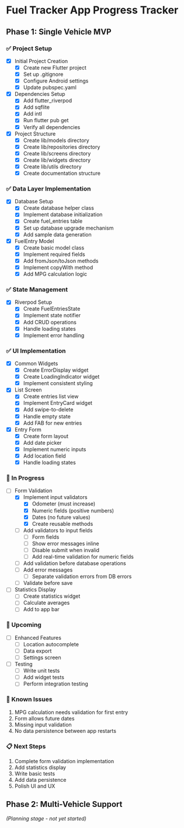# Fuel Tracker App Progress Tracker

## Phase 1: Single Vehicle MVP

### ✅ Project Setup
- [x] Initial Project Creation
  - [x] Create new Flutter project
  - [x] Set up .gitignore
  - [x] Configure Android settings
  - [x] Update pubspec.yaml

- [x] Dependencies Setup
  - [x] Add flutter_riverpod
  - [x] Add sqflite
  - [x] Add intl
  - [x] Run flutter pub get
  - [x] Verify all dependencies

- [x] Project Structure
  - [x] Create lib/models directory
  - [x] Create lib/repositories directory
  - [x] Create lib/screens directory
  - [x] Create lib/widgets directory
  - [x] Create lib/utils directory
  - [x] Create documentation structure

### ✅ Data Layer Implementation
- [x] Database Setup
  - [x] Create database helper class
  - [x] Implement database initialization
  - [x] Create fuel_entries table
  - [x] Set up database upgrade mechanism
  - [x] Add sample data generation

- [x] FuelEntry Model
  - [x] Create basic model class
  - [x] Implement required fields
  - [x] Add fromJson/toJson methods
  - [x] Implement copyWith method
  - [x] Add MPG calculation logic

### ✅ State Management
- [x] Riverpod Setup
  - [x] Create FuelEntriesState
  - [x] Implement state notifier
  - [x] Add CRUD operations
  - [x] Handle loading states
  - [x] Implement error handling

### ✅ UI Implementation
- [x] Common Widgets
  - [x] Create ErrorDisplay widget
  - [x] Create LoadingIndicator widget
  - [x] Implement consistent styling

- [x] List Screen
  - [x] Create entries list view
  - [x] Implement EntryCard widget
  - [x] Add swipe-to-delete
  - [x] Handle empty state
  - [x] Add FAB for new entries

- [x] Entry Form
  - [x] Create form layout
  - [x] Add date picker
  - [x] Implement numeric inputs
  - [x] Add location field
  - [x] Handle loading states

### 🚧 In Progress
- [ ] Form Validation
  - [x] Implement input validators
    - [x] Odometer (must increase)
    - [x] Numeric fields (positive numbers)
    - [x] Dates (no future values)
    - [x] Create reusable methods
  - [ ] Add validators to input fields
    - [ ] Form fields
    - [ ] Show error messages inline
    - [ ] Disable submit when invalid
    - [ ] Add real-time validation for numeric fields
  - [ ] Add validation before database operations
  - [ ] Add error messages
    - [ ] Separate validation errors from DB errors
  - [ ] Validate before save

- [ ] Statistics Display
  - [ ] Create statistics widget
  - [ ] Calculate averages
  - [ ] Add to app bar

### 📅 Upcoming
- [ ] Enhanced Features
  - [ ] Location autocomplete
  - [ ] Data export
  - [ ] Settings screen

- [ ] Testing
  - [ ] Write unit tests
  - [ ] Add widget tests
  - [ ] Perform integration testing

### 🐛 Known Issues
1. MPG calculation needs validation for first entry
2. Form allows future dates
3. Missing input validation
4. No data persistence between app restarts

### 📋 Next Steps
1. Complete form validation implementation
2. Add statistics display
3. Write basic tests
4. Add data persistence
5. Polish UI and UX

## Phase 2: Multi-Vehicle Support
*(Planning stage - not yet started)*